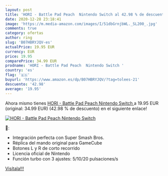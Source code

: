 ```yaml
---
layout: post
title: 'HORI - Battle Pad Peach  Nintendo Switch al 42.98 % de descuento'
date: 2020-12-28 23:18:41
image: 'https://m.media-amazon.com/images/I/51dbGrnjbWL._SL200_.jpg'
comments: true
category: ofertas
author: ring
slug: 'B07HBRYJQV-es'
actualPrice: 19.95 EUR
currency: EUR
price: 19.95
comparePrice: 34.99 EUR
prodname: 'HORI - Battle Pad Peach  Nintendo Switch '
country: 'es'
flag: '🇪🇸'
buyurl: 'https://www.amazon.es/dp/B07HBRYJQV/?tag=tolees-21'
descuento: '42.98'
average: '19.95'
---
```


Ahora mismo tienes [HORI - Battle Pad Peach  Nintendo Switch ](https://www.amazon.es/dp/B07HBRYJQV/?tag=tolees-21) a 19.95 EUR (original: 34.99 EUR) (42.98 %  de descuento) en el siguiente enlace!

[![HORI - Battle Pad Peach  Nintendo Switch](https://m.media-amazon.com/images/I/51dbGrnjbWL._SL200_.jpg)](https://www.amazon.es/dp/B07HBRYJQV/?tag=tolees-21)

🔎:

- Integración perfecta con Super Smash Bros.
- Réplica del mando original para GameCube
- Botones L y R de corto recorrido
- Licencia oficial de Nintendo
- Función turbo con 3 ajustes: 5/10/20 pulsaciones/s

[Visítala!!!](https://www.amazon.es/dp/B07HBRYJQV/?tag=tolees-21)
